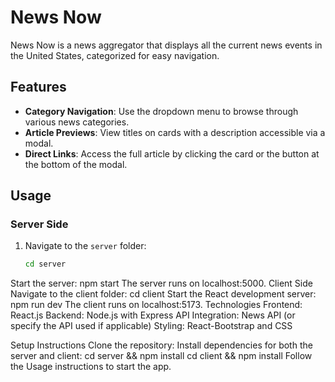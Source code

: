 # News Now

News Now is a news aggregator that displays all the current news events in the United States, categorized for easy navigation.

## Features
- **Category Navigation**: Use the dropdown menu to browse through various news categories.
- **Article Previews**: View titles on cards with a description accessible via a modal.
- **Direct Links**: Access the full article by clicking the card or the button at the bottom of the modal.

## Usage

### Server Side
1. Navigate to the `server` folder:
   ```bash
   cd server
Start the server:
npm start
The server runs on localhost:5000.
Client Side
Navigate to the client folder:
cd client
Start the React development server:
npm run dev
The client runs on localhost:5173.
Technologies
Frontend: React.js
Backend: Node.js with Express
API Integration: News API (or specify the API used if applicable)
Styling: React-Bootstrap and CSS


Setup Instructions
Clone the repository:
Install dependencies for both the server and client:
cd server && npm install
cd client && npm install
Follow the Usage instructions to start the app.
